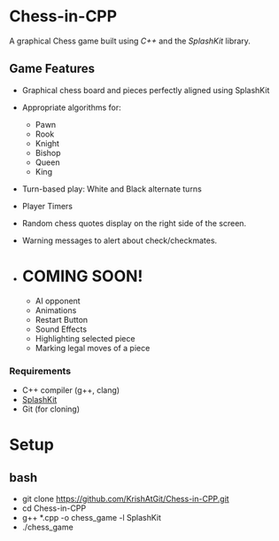 # Chess-in-CPP

A graphical Chess game built using *C++* and the *SplashKit* library.

## Game Features

- Graphical chess board and pieces perfectly aligned using SplashKit
- Appropriate algorithms for:
  - Pawn
  - Rook
  - Knight
  - Bishop
  - Queen
  - King
- Turn-based play: White and Black alternate turns
- Player Timers
- Random chess quotes display on the right side of the screen.
- Warning messages to alert about check/checkmates.

- # COMING SOON!
    - AI opponent
    - Animations
    - Restart Button
    - Sound Effects
    - Highlighting selected piece
    - Marking legal moves of a piece

### Requirements

- C++ compiler (g++, clang)
- [SplashKit](https://www.splashkit.io/)
- Git (for cloning)

# Setup

## bash

- git clone https://github.com/KrishAtGit/Chess-in-CPP.git
- cd Chess-in-CPP
- g++ *.cpp -o chess_game -l SplashKit
- ./chess_game
